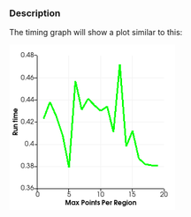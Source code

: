 ### Description

The timing graph will show a plot similar to this:

<img style="float:middle" src="https://raw.githubusercontent.com/Kitware/vtk-examples/gh-pages/src/SupplementaryData/Cxx/DataStructures/OBBTreeTimingDemo.png">
